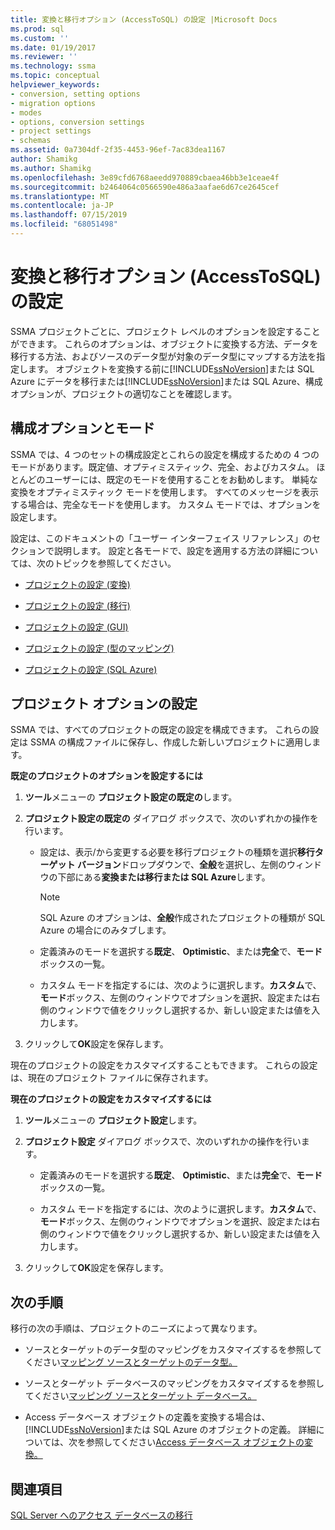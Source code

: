 ```yaml
---
title: 変換と移行オプション (AccessToSQL) の設定 |Microsoft Docs
ms.prod: sql
ms.custom: ''
ms.date: 01/19/2017
ms.reviewer: ''
ms.technology: ssma
ms.topic: conceptual
helpviewer_keywords:
- conversion, setting options
- migration options
- modes
- options, conversion settings
- project settings
- schemas
ms.assetid: 0a7304df-2f35-4453-96ef-7ac83dea1167
author: Shamikg
ms.author: Shamikg
ms.openlocfilehash: 3e89cfd6768aeedd970889cbaea46bb3e1ceae4f
ms.sourcegitcommit: b2464064c0566590e486a3aafae6d67ce2645cef
ms.translationtype: MT
ms.contentlocale: ja-JP
ms.lasthandoff: 07/15/2019
ms.locfileid: "68051498"
---
```

# <a name="setting-conversion-and-migration-options-accesstosql"></a>変換と移行オプション (AccessToSQL) の設定
SSMA プロジェクトごとに、プロジェクト レベルのオプションを設定することができます。 これらのオプションは、オブジェクトに変換する方法、データを移行する方法、およびソースのデータ型が対象のデータ型にマップする方法を指定します。 オブジェクトを変換する前に[!INCLUDE[ssNoVersion](../../includes/ssnoversion-md.md)]または SQL Azure にデータを移行または[!INCLUDE[ssNoVersion](../../includes/ssnoversion-md.md)]または SQL Azure、構成オプションが、プロジェクトの適切なことを確認します。  
  
## <a name="configuration-options-and-modes"></a>構成オプションとモード  
SSMA では、4 つのセットの構成設定とこれらの設定を構成するための 4 つのモードがあります。既定値、オプティミスティック、完全、およびカスタム。 ほとんどのユーザーには、既定のモードを使用することをお勧めします。 単純な変換をオプティミスティック モードを使用します。 すべてのメッセージを表示する場合は、完全なモードを使用します。 カスタム モードでは、オプションを設定します。  
  
設定は、このドキュメントの「ユーザー インターフェイス リファレンス」のセクションで説明します。 設定と各モードで、設定を適用する方法の詳細については、次のトピックを参照してください。  
  
-   [プロジェクトの設定 (変換)](https://msdn.microsoft.com/bcebc635-c638-4ddb-924c-b9ccfef86388)  
  
-   [プロジェクトの設定 (移行)](https://msdn.microsoft.com/4caebc9c-8680-4b99-a8fa-89c43161c95d)  
  
-   [プロジェクトの設定 (GUI)](https://msdn.microsoft.com/cf06baf1-8714-48a3-95dc-781f6ca53693)  
  
-   [プロジェクトの設定 (型のマッピング)](https://msdn.microsoft.com/b87b9683-abed-4677-8c50-18bdba704655)  
  
-   [プロジェクトの設定 (SQL Azure)](https://msdn.microsoft.com/bbb8a204-d0e4-4f0b-9709-271feb1f136e)  
  
## <a name="setting-project-options"></a>プロジェクト オプションの設定  
SSMA では、すべてのプロジェクトの既定の設定を構成できます。 これらの設定は SSMA の構成ファイルに保存し、作成した新しいプロジェクトに適用します。  
  
**既定のプロジェクトのオプションを設定するには**  
  
1.  **ツール**メニューの **プロジェクト設定の既定の**します。  
  
2.  **プロジェクト設定の既定の** ダイアログ ボックスで、次のいずれかの操作を行います。  
  
    -   設定は、表示/から変更する必要を移行プロジェクトの種類を選択**移行ターゲット バージョン**ドロップダウンで、**全般**を選択し、左側のウィンドウの下部にある**変換または移行または SQL Azure**します。  
  
        > [!NOTE]  
        > SQL Azure のオプションは、**全般**作成されたプロジェクトの種類が SQL Azure の場合にのみタブします。  
  
    -   定義済みのモードを選択する**既定**、 **Optimistic**、または**完全**で、**モード** ボックスの一覧。  
  
    -   カスタム モードを指定するには、次のように選択します。**カスタム**で、**モード**ボックス、左側のウィンドウでオプションを選択、設定または右側のウィンドウで値をクリックし選択するか、新しい設定または値を入力します。  
  
3.  クリックして**OK**設定を保存します。  
  
現在のプロジェクトの設定をカスタマイズすることもできます。 これらの設定は、現在のプロジェクト ファイルに保存されます。  
  
**現在のプロジェクトの設定をカスタマイズするには**  
  
1.  **ツール**メニューの **プロジェクト設定**します。  
  
2.  **プロジェクト設定** ダイアログ ボックスで、次のいずれかの操作を行います。  
  
    -   定義済みのモードを選択する**既定**、 **Optimistic**、または**完全**で、**モード** ボックスの一覧。  
  
    -   カスタム モードを指定するには、次のように選択します。**カスタム**で、**モード**ボックス、左側のウィンドウでオプションを選択、設定または右側のウィンドウで値をクリックし選択するか、新しい設定または値を入力します。  
  
3.  クリックして**OK**設定を保存します。  
  
## <a name="next-steps"></a>次の手順  
移行の次の手順は、プロジェクトのニーズによって異なります。  
  
-   ソースとターゲットのデータ型のマッピングをカスタマイズするを参照してください[マッピング ソースとターゲットのデータ型。](mapping-source-and-target-data-types-accesstosql.md)  
  
-   ソースとターゲット データベースのマッピングをカスタマイズするを参照してください[マッピング ソースとターゲット データベース。](mapping-source-and-target-databases-accesstosql.md)  
  
-   Access データベース オブジェクトの定義を変換する場合は、[!INCLUDE[ssNoVersion](../../includes/ssnoversion-md.md)]または SQL Azure のオブジェクトの定義。 詳細については、次を参照してください[Access データベース オブジェクトの変換。](converting-access-database-objects-accesstosql.md)  
  
## <a name="see-also"></a>関連項目  
[SQL Server へのアクセス データベースの移行](migrating-access-databases-to-sql-server-azure-sql-db-accesstosql.md)  
  
